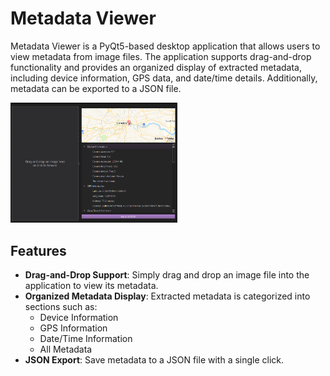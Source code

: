 # Metadata Viewer

Metadata Viewer is a PyQt5-based desktop application that allows users to view metadata from image files. The application supports drag-and-drop functionality and provides an organized display of extracted metadata, including device information, GPS data, and date/time details. Additionally, metadata can be exported to a JSON file.

[<img src="https://github.com/calinux-py/metadata_viewer/blob/main/Metadata%20Viewer/poc.png?raw=true" alt="UniUI" width="53%">](https://github.com/calinux-py/metadata_viewer/blob/main/Metadata%20Viewer/poc.png?raw=true)

## Features

- **Drag-and-Drop Support**: Simply drag and drop an image file into the application to view its metadata.
- **Organized Metadata Display**: Extracted metadata is categorized into sections such as:
  - Device Information
  - GPS Information
  - Date/Time Information
  - All Metadata
- **JSON Export**: Save metadata to a JSON file with a single click.
